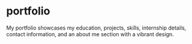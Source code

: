 # portfolio
My portfolio showcases my education, projects, skills, internship details, contact information, and an about me section with a vibrant design.
